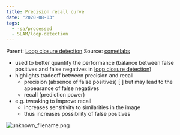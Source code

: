 ```yaml
---
title: Precision recall curve
date: "2020-08-03"
tags:
  - -sa/processed
  - SLAM/loop-detection
---
```


Parent: [Loop closure detection](loop-closure-detection.md)
Source: [cometlabs](http://www.evernote.com/shard/s484/nl/217355218/1a11af29-6862-53e6-3b33-4608a7c87c15?title=What%20You%20Need%20to%20Know%20About%20SLAM)

*   used to better quantify the performance (balance between false positives and false negatives in [loop closure detection](loop-closure-detection.md))
*   highlights tradeoff between precision and recall
    *   precision (absence of false positives) [ ] but may lead to the appearance of false negatives
    *   recall (prediction power)
*   e.g. tweaking to improve recall
    *   increases sensitivity to similarities in the image
    *   thus increases possibility of false positives

![unknown_filename.png](./_resources/Precision_recall_curve.resources/unknown_filename.png)

